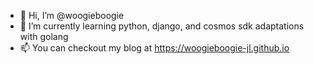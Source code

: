 - 👋 Hi, I’m @woogieboogie
- 🌱 I’m currently learning python, django, and cosmos sdk adaptations with golang
- 📫 You can checkout my blog at https://woogieboogie-jl.github.io

<!---
woogieboogie-jl/woogieboogie-jl is a ✨ special ✨ repository because its `README.md` (this file) appears on your GitHub profile.
You can click the Preview link to take a look at your changes.
--->
